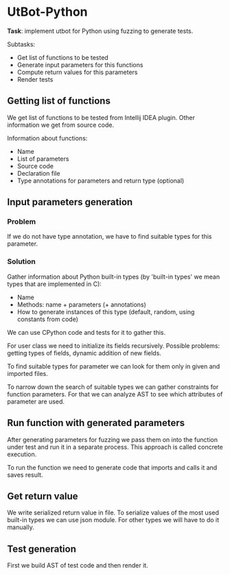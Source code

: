 # UtBot-Python
__Task__: implement utbot for Python using fuzzing to generate tests.

Subtasks:
* Get list of functions to be tested
* Generate input parameters for this functions
* Compute return values for this parameters
* Render tests

## Getting list of functions

We get list of functions to be tested from Intellij IDEA plugin. Other information we get from source code.

Information about functions:
* Name
* List of parameters
* Source code
* Declaration file
* Type annotations for parameters and return type (optional)

## Input parameters generation

### Problem

If we do not have type annotation, we have to find suitable types for this parameter.

### Solution
Gather information about Python built-in types (by 'built-in types' we mean types that are implemented in C):

* Name
* Methods: name + parameters (+ annotations)
* How to generate instances of this type (default, random, using constants from code)

We can use CPython code and tests for it to gather this.

For user class we need to initialize its fields recursively. Possible problems: getting types of fields, dynamic addition of new fields.

To find suitable types for parameter we can look for them only in given and imported files.

To narrow down the search of suitable types we can gather constraints for function parameters. For that we can analyze AST to see which attributes of parameter are used.

## Run function with generated parameters

After generating parameters for fuzzing we pass them on into the function under test and run it in a separate process. This approach is called concrete execution.

To run the function we need to generate code that imports and calls it and saves result.

## Get return value

We write serialized return value in file. To serialize values of the most used built-in types we can use json module. For other types we will have to do it manually.

## Test generation

First we build AST of test code and then render it.
